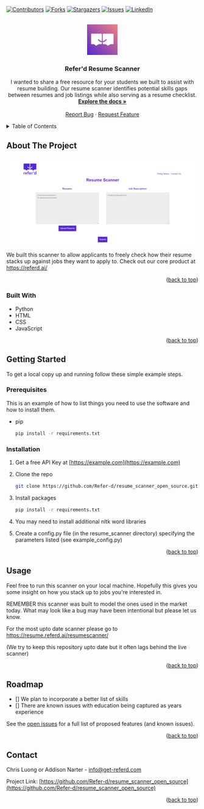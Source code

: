 <div id="top"></div>
<!--
*** Thanks for checking out the Best-README-Template. If you have a suggestion
*** that would make this better, please fork the repo and create a pull request
*** or simply open an issue with the tag "enhancement".
*** Don't forget to give the project a star!
*** Thanks again! Now go create something AMAZING! :D
-->



<!-- PROJECT SHIELDS -->
<!--
*** I'm using markdown "reference style" links for readability.
*** Reference links are enclosed in brackets [ ] instead of parentheses ( ).
*** See the bottom of this document for the declaration of the reference variables
*** for contributors-url, forks-url, etc. This is an optional, concise syntax you may use.
*** https://www.markdownguide.org/basic-syntax/#reference-style-links
-->
[![Contributors][contributors-shield]][contributors-url]
[![Forks][forks-shield]][forks-url]
[![Stargazers][stars-shield]][stars-url]
[![Issues][issues-shield]][issues-url]
[![LinkedIn][linkedin-shield]][linkedin-url]



<!-- PROJECT LOGO -->
<br />
<div align="center">
  <a href="https://github.com/Refer-d/resume_scanner_open_source">
    <img src="Referd_Icon.png" alt="Logo" width="80" height="80">
  </a>

<h3 align="center">Refer'd Resume Scanner</h3>

  <p align="center">
    I wanted to share a free resource for your students we built to assist with resume building. Our resume scanner identifies potential skills gaps between resumes and job listings while also serving as a resume checklist.
    <br />
    <a href="https://github.com/Refer-d/resume_scanner_open_source"><strong>Explore the docs »</strong></a>
    <br />
    <br />
    <a href="https://github.com/Refer-d/resume_scanner_open_source/issues">Report Bug</a>
    ·
    <a href="https://github.com/Refer-d/resume_scanner_open_source/issues">Request Feature</a>
  </p>
</div>



<!-- TABLE OF CONTENTS -->
<details>
  <summary>Table of Contents</summary>
  <ol>
    <li>
      <a href="#about-the-project">About The Project</a>
      <ul>
        <li><a href="#built-with">Built With</a></li>
      </ul>
    </li>
    <li>
      <a href="#getting-started">Getting Started</a>
      <ul>
        <li><a href="#prerequisites">Prerequisites</a></li>
        <li><a href="#installation">Installation</a></li>
      </ul>
    </li>
    <li><a href="#usage">Usage</a></li>
    <li><a href="#roadmap">Roadmap</a></li>
    <li><a href="#contact">Contact</a></li>
  </ol>
</details>



<!-- ABOUT THE PROJECT -->
## About The Project

[![Product Name Screen Shot][product-screenshot]](https://resume.referd.ai/resumescanner/)

We built this scanner to allow applicants to freely check how their resume stacks up against jobs they want to apply to. Check out our core product at https://referd.ai/

<p align="right">(<a href="#top">back to top</a>)</p>



### Built With

* Python
* HTML
* CSS
* JavaScript

<p align="right">(<a href="#top">back to top</a>)</p>



<!-- GETTING STARTED -->
## Getting Started

To get a local copy up and running follow these simple example steps.

### Prerequisites

This is an example of how to list things you need to use the software and how to install them.
* pip
  ```sh
  pip install -r requirements.txt 
  ```

### Installation

1. Get a free API Key at [https://example.com](https://example.com)
2. Clone the repo
   ```sh
   git clone https://github.com/Refer-d/resume_scanner_open_source.git
   ```
3. Install packages
   ```sh
   pip install -r requirements.txt 
   ```
4. You may need to install additional nltk word libraries

5. Create a config.py file (in the resume_scanner directory) specifying the parameters listed (see example_config.py)

<p align="right">(<a href="#top">back to top</a>)</p>



<!-- USAGE EXAMPLES -->
## Usage

Feel free to run this scanner on your local machine. Hopefully this gives you some insight on how you stack up to jobs you're interested in.

REMEMBER this scanner was built to model the ones used in the market today. What may look like a bug may have been intentional but please let us know.

For the most upto date scanner please go to https://resume.referd.ai/resumescanner/

(We try to keep this repository upto date but it often lags behind the live scanner)

<p align="right">(<a href="#top">back to top</a>)</p>



<!-- ROADMAP -->
## Roadmap

- [] We plan to incorporate a better list of skills
- [] There are known issues with education being captured as years experience

See the [open issues](https://github.com/Refer-d/resume_scanner_open_source/issues) for a full list of proposed features (and known issues).

<p align="right">(<a href="#top">back to top</a>)</p>



<!-- CONTACT -->
## Contact

Chris Luong or Addison Narter - info@get-referd.com

Project Link: [https://github.com/Refer-d/resume_scanner_open_source](https://github.com/Refer-d/resume_scanner_open_source)

<p align="right">(<a href="#top">back to top</a>)</p>


<!-- MARKDOWN LINKS & IMAGES -->
<!-- https://www.markdownguide.org/basic-syntax/#reference-style-links -->
[contributors-shield]: https://img.shields.io/github/contributors/Refer-d/resume_scanner_open_source.svg?style=for-the-badge
[contributors-url]: https://github.com/Refer-d/resume_scanner_open_source/graphs/contributors
[forks-shield]: https://img.shields.io/github/forks/Refer-d/resume_scanner_open_source.svg?style=for-the-badge
[forks-url]: https://github.com/Refer-d/resume_scanner_open_source/network/members
[stars-shield]: https://img.shields.io/github/stars/Refer-d/resume_scanner_open_source.svg?style=for-the-badge
[stars-url]: https://github.com/Refer-d/resume_scanner_open_source/stargazers
[issues-shield]: https://img.shields.io/github/issues/Refer-d/resume_scanner_open_source.svg?style=for-the-badge
[issues-url]: https://github.com/Refer-d/resume_scanner_open_source/issues
[linkedin-shield]: https://img.shields.io/badge/-LinkedIn-black.svg?style=for-the-badge&logo=linkedin&colorB=555
[linkedin-url]: https://www.linkedin.com/company/26526941/
[product-screenshot]: Screenshot.png